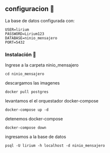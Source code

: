 

## configuracion 🚀

La base de datos configurada con:
```
USER=lirium
PASSWORD=Lirium123
DATABASE=ninio_mensajero
PORT=5432
```

### Instalación 🔧

Ingrese a la carpeta ninio_mensajero
```
cd ninio_mensajero
```
descargamos las imagenes
```
docker pull postgres
```

levantamos el el orquestador docker-compose
```
docker-compose up -d
```


detenemos docker-compose
```
docker-compose down
```

ingresamos a la base de datos
```
psql -U lirium -h localhost -d ninio_mensajero
```

